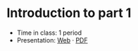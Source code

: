 # Introduction to part 1

- Time in class: 1 period
- Presentation:
  [Web](https://heig-vd-dai-course.github.io/heig-vd-dai-course/02-introduction-to-part-1/)
  ·
  [PDF](https://heig-vd-dai-course.github.io/heig-vd-dai-course/02-introduction-to-part-1/02-introduction-to-part-1-presentation.pdf)
